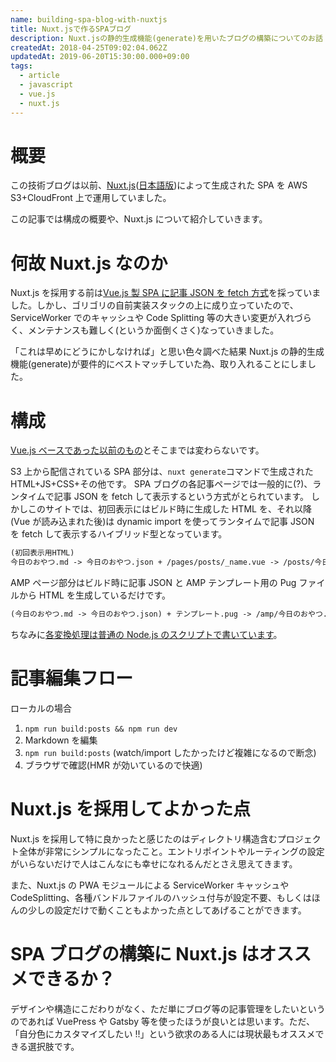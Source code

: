 ```yaml
---
name: building-spa-blog-with-nuxtjs
title: Nuxt.jsで作るSPAブログ
description: Nuxt.jsの静的生成機能(generate)を用いたブログの構築についてのお話
createdAt: 2018-04-25T09:02:04.062Z
updatedAt: 2019-06-20T15:30:00.000+09:00
tags:
  - article
  - javascript
  - vue.js
  - nuxt.js
---
```


# 概要

この技術ブログは以前、[Nuxt.js](https://nuxtjs.org/)([日本語版](https://ja.nuxtjs.org/))によって生成された SPA を AWS S3+CloudFront 上で運用していました。

この記事では構成の概要や、Nuxt.js について紹介していきます。

# 何故 Nuxt.js なのか

Nuxt.js を採用する前は[Vue.js 製 SPA に記事 JSON を fetch 方式](/posts/structure-of-this-blog)を採っていました。しかし、ゴリゴリの自前実装スタックの上に成り立っていたので、ServiceWorker でのキャッシュや Code Splitting 等の大きい変更が入れづらく、メンテナンスも難しく(というか面倒くさく)なっていきました。

「これは早めにどうにかしなければ」と思い色々調べた結果 Nuxt.js の静的生成機能(generate)が要件的にベストマッチしていた為、取り入れることにしました。

# 構成

[Vue.js ベースであった以前のもの](/posts/structure-of-this-blog)とそこまでは変わらないです。

S3 上から配信されている SPA 部分は、`nuxt generate`コマンドで生成された HTML+JS+CSS+その他です。
SPA ブログの各記事ページでは一般的に(?)、ランタイムで記事 JSON を fetch して表示するという方式がとられています。
しかしこのサイトでは、初回表示にはビルド時に生成した HTML を、それ以降(Vue が読み込まれた後)は dynamic import を使ってランタイムで記事 JSON を fetch して表示するハイブリッド型となっています。

```diff
(初回表示用HTML)
今日のおやつ.md -> 今日のおやつ.json + /pages/posts/_name.vue -> /posts/今日のおやつ.html
```

AMP ページ部分はビルド時に記事 JSON と AMP テンプレート用の Pug ファイルから HTML を生成しているだけです。

```diff
(今日のおやつ.md -> 今日のおやつ.json) + テンプレート.pug -> /amp/今日のおやつ.html
```

ちなみに[各変換処理は普通の Node.js のスクリプトで書いています](https://github.com/pocka/log.pocka.io/tree/master/scripts)。

# 記事編集フロー

ローカルの場合

1. `npm run build:posts && npm run dev`
1. Markdown を編集
1. `npm run build:posts` (watch/import したかったけど複雑になるので断念)
1. ブラウザで確認(HMR が効いているので快適)

# Nuxt.js を採用してよかった点

Nuxt.js を採用して特に良かったと感じたのはディレクトリ構造含むプロジェクト全体が非常にシンプルになったこと。エントリポイントやルーティングの設定がいらないだけで人はこんなにも幸せになれるんだとさえ思えてきます。

また、Nuxt.js の PWA モジュールによる ServiceWorker キャッシュや CodeSplitting、各種バンドルファイルのハッシュ付与が設定不要、もしくはほんの少しの設定だけで動くこともよかった点としてあげることができます。

# SPA ブログの構築に Nuxt.js はオススメできるか？

デザインや構造にこだわりがなく、ただ単にブログ等の記事管理をしたいというのであれば VuePress や Gatsby 等を使ったほうが良いとは思います。ただ、「自分色にカスタマイズしたい !!」という欲求のある人には現状最もオススメできる選択肢です。
